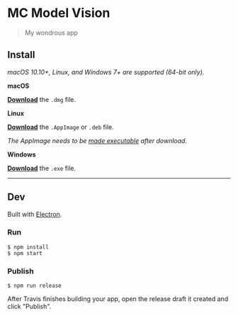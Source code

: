 # MC Model Vision

> My wondrous app


## Install

*macOS 10.10+, Linux, and Windows 7+ are supported (64-bit only).*

**macOS**

[**Download**](https://github.com/railrunner166/undefined/releases/latest) the `.dmg` file.

**Linux**

[**Download**](https://github.com/railrunner166/undefined/releases/latest) the `.AppImage` or `.deb` file.

*The AppImage needs to be [made executable](http://discourse.appimage.org/t/how-to-make-an-appimage-executable/80) after download.*

**Windows**

[**Download**](https://github.com/railrunner166/undefined/releases/latest) the `.exe` file.


---


## Dev

Built with [Electron](https://electronjs.org).

### Run

```
$ npm install
$ npm start
```

### Publish

```
$ npm run release
```

After Travis finishes building your app, open the release draft it created and click "Publish".
